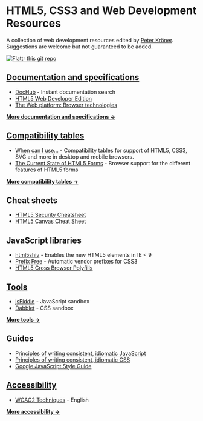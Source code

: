 HTML5, CSS3 and Web Development Resources
=========================================

A collection of web development resources edited by [Peter Kröner](https://github.com/SirPepe/HTML5Resources). Suggestions are welcome but not guaranteed to be added.

[![Flattr this git repo](http://api.flattr.com/button/flattr-badge-large.png)](https://flattr.com/submit/auto?user_id=Sir_Pepe&url=https://github.com/SirPepe/HTML5Resources&title=HTML5Resources&language=de&tags=github&category=images)



[Documentation and specifications](https://github.com/SirPepe/HTML5Resources/blob/master/Documentation.md)
----------------------------------

- [DocHub](http://dochub.io/) - Instant documentation search
- [HTML5 Web Developer Edition](http://developers.whatwg.org/)
- [The Web platform: Browser technologies](http://platform.html5.org/)

**[More documentation and specifications →](https://github.com/SirPepe/HTML5Resources/blob/master/Documentation.md)**



[Compatibility tables](https://github.com/SirPepe/HTML5Resources/blob/master/Compatibility.md)
----------------------

- [When can I use...](http://caniuse.com/) - Compatibility tables for support of HTML5, CSS3, SVG and more in desktop and mobile browsers.
- [The Current State of HTML5 Forms](http://wufoo.com/html5/) - Browser support for the different features of HTML5 forms

**[More compatibility tables →](https://github.com/SirPepe/HTML5Resources/blob/master/Compatibility.md)**



Cheat sheets
------------

- [HTML5 Security Cheatsheet](http://html5sec.org/)
- [HTML5 Canvas Cheat Sheet](http://blog.nihilogic.dk/2009/02/html5-canvas-cheat-sheet.html)



JavaScript libraries
--------------------

- [html5shiv](http://code.google.com/p/html5shiv/) - Enables the new HTML5 elements in IE < 9
- [Prefix Free](http://leaverou.github.com/prefixfree/) - Automatic vendor prefixes for CSS3
- [HTML5 Cross Browser Polyfills](https://github.com/Modernizr/Modernizr/wiki/HTML5-Cross-Browser-Polyfills)



[Tools](https://github.com/SirPepe/HTML5Resources/blob/master/Tools.md)
-------

- [jsFiddle](http://jsfiddle.net/) - JavaScript sandbox
- [Dabblet](http://dabblet.com/) - CSS sandbox

**[More tools →](https://github.com/SirPepe/HTML5Resources/blob/master/Tools.md)**



Guides
------

- [Principles of writing consistent, idiomatic JavaScript](https://github.com/rwldrn/idiomatic.js)
- [Principles of writing consistent, idiomatic CSS](https://github.com/necolas/idiomatic-css)
- [Google JavaScript Style Guide](http://google-styleguide.googlecode.com/svn/trunk/javascriptguide.xml)



[Accessibility](https://github.com/SirPepe/HTML5Resources/blob/master/Accessibility.md)
---------------

- [WCAG2 Techniques](http://www.w3.org/TR/2012/NOTE-WCAG20-TECHS-20120103/) - English

**[More accessibility →](https://github.com/SirPepe/HTML5Resources/blob/master/Accessibility.md)**